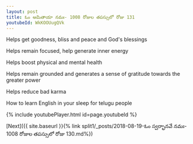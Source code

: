```yaml
---
layout: post
title: ఓం అమితాయా నమః- 1008 రోజుల తపస్సులో రోజు 131
youtubeId: WkKOOUugQVk
---
```

 
 
Helps get goodness, bliss and peace and God's blessings
 
Helps remain focused, help generate inner energy 
 
Helps boost physical and mental health 
 
Helps remain grounded and generates a sense of gratitude towards the greater power 
 
Helps reduce bad karma
 
How to learn English in your sleep for telugu people
 
 
 
 


{% include youtubePlayer.html id=page.youtubeId %}
 
[Next]({{ site.baseurl }}{% link split1/_posts/2018-08-19-ఓం స్వర్భానవే నమః- 1008 రోజుల తపస్సులో రోజు 130.md%})
 
